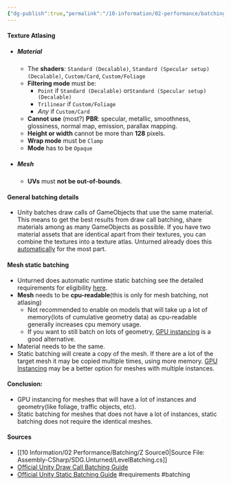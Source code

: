 ```yaml
---
{"dg-publish":true,"permalink":"/10-information/02-performance/batching/requirements-for-batching/","created":"2024-03-31T21:20:28.137+07:00","updated":"2024-09-01T14:48:21.054+07:00"}
---
```



#### Texture Atlasing
- ##### Material
	- The **shaders**: `Standard (Decalable)`, `Standard (Specular setup) (Decalable)`, `Custom/Card`, `Custom/Foliage`
	- **Filtering mode** must be: 
		- `Point` if `Standard (Decalable)` or`Standard (Specular setup) (Decalable)`
		- `Trilinear` if `Custom/Foliage`
		- *Any* if `Custom/Card`
	- **Cannot use** (most?) **PBR**: specular, metallic, smoothness, glossiness, normal map, emission, parallax mapping.
	- **Height or width** cannot be more than **128** pixels.
	- **Wrap mode** must be `Clamp`
	- **Mode** has to be `Opaque`
- ##### Mesh
	- **UVs** must **not be out-of-bounds**.


#### General batching details
 - Unity batches draw calls of GameObjects that use the same material. This means to get the best results from draw call batching, share materials among as many GameObjects as possible. If you have two material assets that are identical apart from their textures, you can combine the textures into a texture atlas. Unturned already does this [automatically](https://docs.smartlydressedgames.com/en/stable/mapping/level-batching.html#materials-eligible-for-atlas-inclusion) for the most part.

#### Mesh static batching
- Unturned does automatic runtime static batching see the detailed requirements for eligibility [here](https://docs.unity3d.com/Manual/static-batching.html).
- **Mesh** needs to be **cpu-readable**(this is only for mesh batching, not atlasing)
	- Not recommended to enable on models that will take up a lot of memory(lots of cumulative geometry data) as cpu-readable generally increases cpu memory usage.
	- If you want to still batch on lots of geometry, [GPU instancing](https://unturned-random-info.vercel.app/10-information/02-performance/gpu-instancing/) is a good alternative.
- Material needs to be the same.
- Static batching will create a copy of the mesh. If there are a lot of the target mesh it may be copied multiple times, using more memory. [GPU Instancing](https://unturned-random-info.vercel.app/10-information/02-performance/gpu-instancing/) may be a better option for meshes with multiple instances.

#### Conclusion:
- GPU instancing for meshes that will have a lot of instances and geometry(like foliage, traffic objects, etc). 
- Static batching for meshes that does not have a lot of instances, static batching does not require the identical meshes.

#### Sources
* [[10 Information/02 Performance/Batching/Z Source0\|Source File: Assembly-CSharp/SDG.Unturned/LevelBatching.cs]]
* [Official Unity Draw Call Batching Guide](https://docs.unity3d.com/Manual/DrawCallBatching.html)
* [Official Unity Static Batching Guide](https://docs.unity3d.com/Manual/static-batching.html) 
#requirements #batching